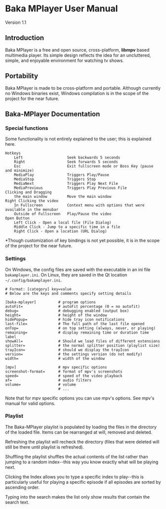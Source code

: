 # Baka MPlayer User Manual
Version 1.1

## Introduction

Baka MPlayer is a free and open source, cross-platform, **libmpv** based multimedia player.
Its simple design reflects the idea for an uncluttered, simple, and enjoyable environment for watching tv shows.


## Portability

Baka MPlayer is made to be cross-platform and portable.
Although currently no Windows binaries exist, Windows compilation is in the scope of the project for the near future.

## Baka-MPlayer Documentation

### Special functions
Some functionality is not entirely explained to the user; this is explained here.

	Hotkeys
		Left                    Seek backwards 5 seconds
		Right                   Seek forwards 5 seconds
		Esc                     Exit fullscreen mode or Boss Key (pause and minimize)
		MediaPlay               Triggers Play/Pause
		MediaStop               Triggers Stop
		MediaNext               Triggers Play Next File
		MediaPrevious           Triggers Play Previous File
	Clicking and Dragging
		the main window         Move the main window
	Right Clicking the video
		In Fullscreen           Context menu with options that were available in the menubar
		Outside of Fullscreen   Play/Pause the video
	Open Button
		Left Click - Open a local file (File Dialog)
		Middle Click - Jump to a specific time in a file
		Right Click - Open a location (URL Dialog)

*Though customization of key bindings is not yet possible, it is in the scope of the project for the near future.

### Settings

On Windows, the config files are saved with the executable in an ini file `bakamplayer.ini`.
On Linux, they are saved in the Qt location `~/.config/bakamplayer.ini`.

	# Format: [category] key=value
	# Below are the keys and comments specify setting details
	
	[baka-mplayer]          # program options
	autoFit=                # autoFit percentage (0 = no autofit)
	debug=                  # debugging enabled (output box)
	height=                 # height of the window
	hidePopup=              # hide tray icon notifications
	last-file=              # The full path of the last file opened
	onTop=                  # on top setting (always, never, or playing)
	remaining=              # display remaining time or duration time label
	showAll=                # Should we load files of different extensions
	splitter=               # the normal splitter position (playlist size)
	trayIcon=               # should we display the trayIcon
    version=                # the settings version (do not modify)
	width=                  # width of the window

	[mpv]                   # mpv specific options
	screenshot-format=      # format of mpv's screenshots
	speed=                  # speed of the video playback
	af=                     # audio filters
	volume=                 # volume
	                        # ...

Note that for mpv specific options you can use mpv's options. See mpv's manual for valid options.

### Playlist

The Baka-MPlayer playlist is populated by loading the files in the directory of the loaded  file. Items can be rearranged at will, removed and deleted.

Refreshing the playlist will recheck the directory (files that were deleted will still be there until playlist is refreshed).

Shuffling the playlist shuffles the actual contents of the list rather than jumping to a random index--this way you know exactly what will be playing next.

Clicking the Index allows you to type a specific index to play--this is particularly useful for playing a specific episode if all episodes are sorted by ascending order.

Typing into the search makes the list only show results that contain the search text.
